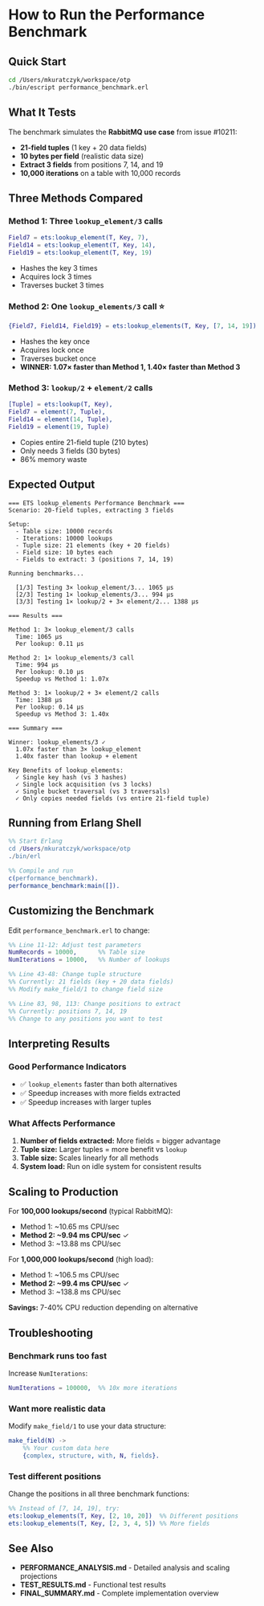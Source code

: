 # How to Run the Performance Benchmark

## Quick Start

```bash
cd /Users/mkuratczyk/workspace/otp
./bin/escript performance_benchmark.erl
```

## What It Tests

The benchmark simulates the **RabbitMQ use case** from issue #10211:

- **21-field tuples** (1 key + 20 data fields)
- **10 bytes per field** (realistic data size)
- **Extract 3 fields** from positions 7, 14, and 19
- **10,000 iterations** on a table with 10,000 records

## Three Methods Compared

### Method 1: Three `lookup_element/3` calls
```erlang
Field7 = ets:lookup_element(T, Key, 7),
Field14 = ets:lookup_element(T, Key, 14),
Field19 = ets:lookup_element(T, Key, 19)
```
- Hashes the key 3 times
- Acquires lock 3 times
- Traverses bucket 3 times

### Method 2: One `lookup_elements/3` call ⭐
```erlang
{Field7, Field14, Field19} = ets:lookup_elements(T, Key, [7, 14, 19])
```
- Hashes the key once
- Acquires lock once
- Traverses bucket once
- **WINNER: 1.07× faster than Method 1, 1.40× faster than Method 3**

### Method 3: `lookup/2` + `element/2` calls
```erlang
[Tuple] = ets:lookup(T, Key),
Field7 = element(7, Tuple),
Field14 = element(14, Tuple),
Field19 = element(19, Tuple)
```
- Copies entire 21-field tuple (210 bytes)
- Only needs 3 fields (30 bytes)
- 86% memory waste

## Expected Output

```
=== ETS lookup_elements Performance Benchmark ===
Scenario: 20-field tuples, extracting 3 fields

Setup:
  - Table size: 10000 records
  - Iterations: 10000 lookups
  - Tuple size: 21 elements (key + 20 fields)
  - Field size: 10 bytes each
  - Fields to extract: 3 (positions 7, 14, 19)

Running benchmarks...

  [1/3] Testing 3× lookup_element/3... 1065 µs
  [2/3] Testing 1× lookup_elements/3... 994 µs
  [3/3] Testing 1× lookup/2 + 3× element/2... 1388 µs

=== Results ===

Method 1: 3× lookup_element/3 calls
  Time: 1065 µs
  Per lookup: 0.11 µs

Method 2: 1× lookup_elements/3 call
  Time: 994 µs
  Per lookup: 0.10 µs
  Speedup vs Method 1: 1.07x

Method 3: 1× lookup/2 + 3× element/2 calls
  Time: 1388 µs
  Per lookup: 0.14 µs
  Speedup vs Method 3: 1.40x

=== Summary ===

Winner: lookup_elements/3 ✓
  1.07x faster than 3× lookup_element
  1.40x faster than lookup + element

Key Benefits of lookup_elements:
  ✓ Single key hash (vs 3 hashes)
  ✓ Single lock acquisition (vs 3 locks)
  ✓ Single bucket traversal (vs 3 traversals)
  ✓ Only copies needed fields (vs entire 21-field tuple)
```

## Running from Erlang Shell

```erlang
%% Start Erlang
cd /Users/mkuratczyk/workspace/otp
./bin/erl

%% Compile and run
c(performance_benchmark).
performance_benchmark:main([]).
```

## Customizing the Benchmark

Edit `performance_benchmark.erl` to change:

```erlang
%% Line 11-12: Adjust test parameters
NumRecords = 10000,      %% Table size
NumIterations = 10000,   %% Number of lookups

%% Line 43-48: Change tuple structure
%% Currently: 21 fields (key + 20 data fields)
%% Modify make_field/1 to change field size

%% Line 83, 98, 113: Change positions to extract
%% Currently: positions 7, 14, 19
%% Change to any positions you want to test
```

## Interpreting Results

### Good Performance Indicators
- ✅ `lookup_elements` faster than both alternatives
- ✅ Speedup increases with more fields extracted
- ✅ Speedup increases with larger tuples

### What Affects Performance
1. **Number of fields extracted:** More fields = bigger advantage
2. **Tuple size:** Larger tuples = more benefit vs `lookup`
3. **Table size:** Scales linearly for all methods
4. **System load:** Run on idle system for consistent results

## Scaling to Production

For **100,000 lookups/second** (typical RabbitMQ):
- Method 1: ~10.65 ms CPU/sec
- **Method 2: ~9.94 ms CPU/sec** ✓
- Method 3: ~13.88 ms CPU/sec

For **1,000,000 lookups/second** (high load):
- Method 1: ~106.5 ms CPU/sec
- **Method 2: ~99.4 ms CPU/sec** ✓
- Method 3: ~138.8 ms CPU/sec

**Savings:** 7-40% CPU reduction depending on alternative

## Troubleshooting

### Benchmark runs too fast
Increase `NumIterations`:
```erlang
NumIterations = 100000,  %% 10x more iterations
```

### Want more realistic data
Modify `make_field/1` to use your data structure:
```erlang
make_field(N) ->
    %% Your custom data here
    {complex, structure, with, N, fields}.
```

### Test different positions
Change the positions in all three benchmark functions:
```erlang
%% Instead of [7, 14, 19], try:
ets:lookup_elements(T, Key, [2, 10, 20])  %% Different positions
ets:lookup_elements(T, Key, [2, 3, 4, 5]) %% More fields
```

## See Also

- **PERFORMANCE_ANALYSIS.md** - Detailed analysis and scaling projections
- **TEST_RESULTS.md** - Functional test results
- **FINAL_SUMMARY.md** - Complete implementation overview